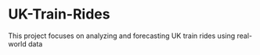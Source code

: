 # UK-Train-Rides
This project focuses on analyzing and forecasting UK train rides using real-world data 
